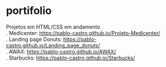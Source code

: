 # portifolio
 
  Projetos em HTML/CSS em andamento <br>
  . Medicenter: https://pablo-castro.github.io/Projeto-Medicenter/ <br>
  . Landing page Donuts: https://pablo-castro.github.io/Landing_page_donuts/ <br>
  . AWAX: https://pablo-castro.github.io/AWAX/ <br>
  . Starbucks: https://pablo-castro.github.io/Starbucks/ <br>
